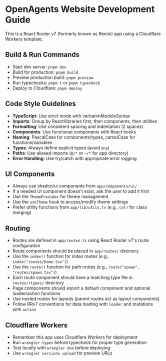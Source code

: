# OpenAgents Website Development Guide

This is a React Router v7 (formerly known as Remix) app using a Cloudflare Workers template.

## Build & Run Commands
- Start dev server: `pnpm dev`
- Build for production: `pnpm build`
- Preview production build: `pnpm preview`
- Run typechecks: `pnpm t` or `pnpm typecheck`
- Deploy to Cloudflare: `pnpm deploy`

## Code Style Guidelines
- **TypeScript**: Use strict mode with verbatimModuleSyntax
- **Imports**: Group by React/libraries first, then components, then utilities
- **Formatting**: Use consistent spacing and indentation (2 spaces)
- **Components**: Use functional components with React hooks
- **Naming**: PascalCase for components/types, camelCase for functions/variables
- **Types**: Always define explicit types (avoid `any`)
- **Paths**: Use aliased imports (`@/*` or `~/*` for app directory)
- **Error Handling**: Use try/catch with appropriate error logging

## UI Components
- Always use shadcn/ui components from `app/components/ui/`
- If a needed UI component doesn't exist, ask the user to add it first
- Use the `ThemeProvider` for theme management
- Use the `useTheme` hook to access/modify theme settings
- Prefer utility functions from `app/lib/utils.ts` (e.g., `cn()` for class merging)

## Routing
- Routes are defined in `app/routes.ts` using React Router v7's route configuration
- Route components should be placed in `app/routes/` directory
- Use the `index()` function for index routes (e.g., `index("routes/home.tsx")`)
- Use the `route()` function for path routes (e.g., `route("spawn", "routes/spawn.tsx")`)
- Each route component should have a matching type file in `routes/+types/` directory
- Page components should export a default component and optional loader/action functions
- Use nested routes for layouts (parent routes act as layout components)
- Follow RRv7 conventions for data loading with `loader` and mutations with `action`

## Cloudflare Workers
- Remember this app uses Cloudflare Workers for deployment
- Run `wrangler types` before typecheck for proper type generation
- Test locally with `wrangler dev` before deploying
- Use `wrangler versions upload` for preview URLs